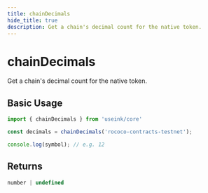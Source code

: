 ```yaml
---
title: chainDecimals
hide_title: true
description: Get a chain's decimal count for the native token.
---
```


# chainDecimals

Get a chain's decimal count for the native token.

## Basic Usage

```ts
import { chainDecimals } from 'useink/core'

const decimals = chainDecimals('rococo-contracts-testnet');

console.log(symbol); // e.g. 12
```

## Returns

```ts
number | undefined
```
